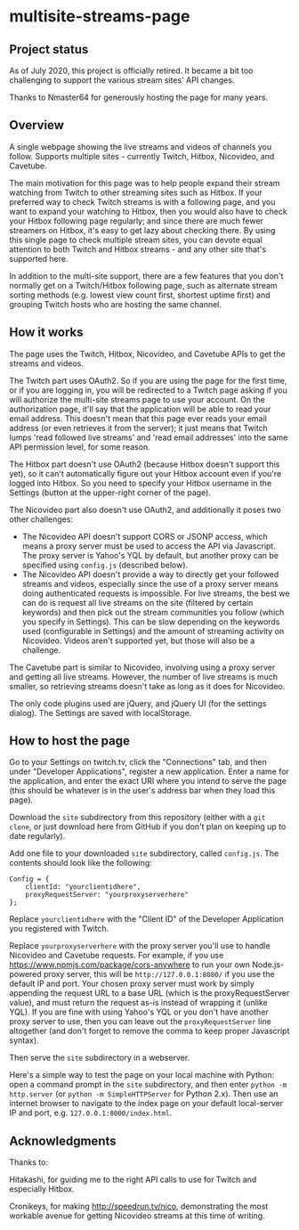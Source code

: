 multisite-streams-page
======================


Project status
--------------

As of July 2020, this project is officially retired. It became a bit too challenging to support the various stream sites' API changes.

Thanks to Nmaster64 for generously hosting the page for many years.


Overview
--------

A single webpage showing the live streams and videos of channels you follow. Supports multiple sites - currently Twitch, Hitbox, Nicovideo, and Cavetube.

The main motivation for this page was to help people expand their stream watching from Twitch to other streaming sites such as Hitbox. If your preferred way to check Twitch streams is with a following page, and you want to expand your watching to Hitbox, then you would also have to check your Hitbox following page regularly; and since there are much fewer streamers on Hitbox, it's easy to get lazy about checking there. By using this single page to check multiple stream sites, you can devote equal attention to both Twitch and Hitbox streams - and any other site that's supported here.

In addition to the multi-site support, there are a few features that you don't normally get on a Twitch/Hitbox following page, such as alternate stream sorting methods (e.g. lowest view count first, shortest uptime first) and grouping Twitch hosts who are hosting the same channel.


How it works
------------

The page uses the Twitch, Hitbox, Nicovideo, and Cavetube APIs to get the streams and videos.

The Twitch part uses OAuth2. So if you are using the page for the first time, or if you are logging in, you will be redirected to a Twitch page asking if you will authorize the multi-site streams page to use your account. On the authorization page, it'll say that the application will be able to read your email address. This doesn't mean that this page ever reads your email address (or even retrieves it from the server); it just means that Twitch lumps 'read followed live streams' and 'read email addresses' into the same API permission level, for some reason.

The Hitbox part doesn't use OAuth2 (because Hitbox doesn't support this yet), so it can't automatically figure out your Hitbox account even if you're logged into Hitbox. So you need to specify your Hitbox username in the Settings (button at the upper-right corner of the page).

The Nicovideo part also doesn't use OAuth2, and additionally it poses two other challenges:

* The Nicovideo API doesn't support CORS or JSONP access, which means a proxy server must be used to access the API via Javascript. The proxy server is Yahoo's YQL by default, but another proxy can be specified using `config.js` (described below).
* The Nicovideo API doesn't provide a way to directly get your followed streams and videos, especially since the use of a proxy server means doing authenticated requests is impossible. For live streams, the best we can do is request all live streams on the site (filtered by certain keywords) and then pick out the stream communities you follow (which you specify in Settings). This can be slow depending on the keywords used (configurable in Settings) and the amount of streaming activity on Nicovideo. Videos aren't supported yet, but those will also be a challenge.

The Cavetube part is similar to Nicovideo, involving using a proxy server and getting all live streams. However, the number of live streams is much smaller, so retrieving streams doesn't take as long as it does for Nicovideo.

The only code plugins used are jQuery, and jQuery UI (for the settings dialog). The Settings are saved with localStorage.


How to host the page
--------------------

Go to your Settings on twitch.tv, click the "Connections" tab, and then under "Developer Applications", register a new application. Enter a name for the application, and enter the exact URI where you intend to serve the page (this should be whatever is in the user's address bar when they load this page).

Download the `site` subdirectory from this repository (either with a `git clone`, or just download here from GitHub if you don't plan on keeping up to date regularly).

Add one file to your downloaded `site` subdirectory, called `config.js`. The contents should look like the following:

```
Config = {
    clientId: "yourclientidhere",
    proxyRequestServer: "yourproxyserverhere"
};
```
Replace `yourclientidhere` with the "Client ID" of the Developer Application you registered with Twitch.

Replace `yourproxyserverhere` with the proxy server you'll use to handle Nicovideo and Cavetube requests. For example, if you use https://www.npmjs.com/package/cors-anywhere to run your own Node.js-powered proxy server, this will be `http://127.0.0.1:8080/` if you use the default IP and port. Your chosen proxy server must work by simply appending the request URL to a base URL (which is the proxyRequestServer value), and must return the request as-is instead of wrapping it (unlike YQL). If you are fine with using Yahoo's YQL or you don't have another proxy server to use, then you can leave out the `proxyRequestServer` line altogether (and don't forget to remove the comma to keep proper Javascript syntax).

Then serve the `site` subdirectory in a webserver.

Here's a simple way to test the page on your local machine with Python: open a command prompt in the `site` subdirectory, and then enter `python -m http.server` (or `python -m SimpleHTTPServer` for Python 2.x). Then use an internet browser to navigate to the index page on your default local-server IP and port, e.g. `127.0.0.1:8000/index.html`.


Acknowledgments
----------------

Thanks to:

Hitakashi, for guiding me to the right API calls to use for Twitch and especially Hitbox.

Cronikeys, for making http://speedrun.tv/nico, demonstrating the most workable avenue for getting Nicovideo streams at this time of writing.
